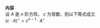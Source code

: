 **内容**  
设 $A$ 是 $n$ 阶方阵， $c$ 为常数，则以下等式成立  
 $(c\cdot A)^\star=c^{n-1}\cdot A^\star$  
  
  
  
  
  
  
